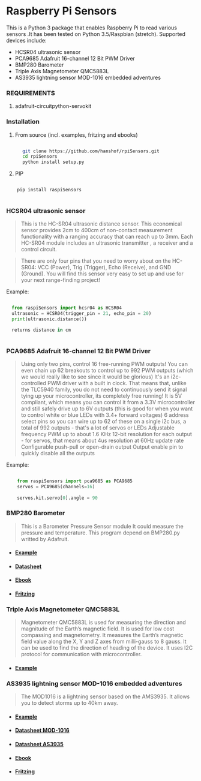 # Raspberry Pi Sensors

This is a Python 3 package that enables Raspberry Pi to read various sensors .It has been tested on Python 3.5/Raspbian (stretch).
Supported devices include:

* HCSR04 ultrasonic sensor
* PCA9685 Adafruit 16-channel 12 Bit PWM Driver
* BMP280 Barometer
* Triple Axis Magnetometer QMC5883L 
* AS3935 lightning sensor MOD-1016 embedded adventures


### REQUIREMENTS


1. adafruit-circuitpython-servokit

### Installation

1. From source  (incl. examples, fritzing and ebooks)
   
 ```sh

       git clone https://github.com/hanshof/rpiSensors.git
       cd rpiSensors
       python install setup.py
 ```
       
2. PIP

 ```sh

     pip install raspiSensors
     
 ```






### HCSR04 ultrasonic sensor



> This is the HC-SR04 ultrasonic distance sensor. 
> This economical sensor provides 2cm to 400cm 
> of non-contact measurement functionality with a ranging accuracy 
> that can reach up to 3mm. 
> Each HC-SR04 module includes an ultrasonic transmitter
>, a receiver and a control circuit.

> There are only four pins that you need to worry about on the HC-SR04: 
> VCC (Power), Trig (Trigger), Echo (Receive), and GND (Ground). 
> You will find this sensor very easy to set up and use for your next range-finding project!

Example:

  ```python

    from raspiSensors import hcsr04 as HCSR04
    ultrasonic = HCSR04(trigger_pin = 21, echo_pin = 20)
    print(ultrasonic.distance())

    returns distance in cm
    
  ```
    
### PCA9685 Adafruit 16-channel 12 Bit PWM Driver


> Using only two pins, control 16 free-running PWM outputs! 
> You can even chain up 62 breakouts to control up to 992 PWM outputs (which we would really like to see since it would be glorious)
> It's an i2c-controlled PWM driver with a built in clock. That means that, unlike the TLC5940 family, you do not need to continuously send it signal tying up your microcontroller, its completely free running!
> It is 5V compliant, which means you can control it from a 3.3V microcontroller and still safely drive up to 6V outputs (this is good for when you want to control white or blue LEDs with 3.4+ forward voltages)
> 6 address select pins so you can wire up to 62 of these on a single i2c bus, a total of 992 outputs - that's a lot of servos or LEDs
> Adjustable frequency PWM up to about 1.6 KHz
> 12-bit resolution for each output - for servos, that means about 4us resolution at 60Hz update rate
> Configurable push-pull or open-drain output
> Output enable pin to quickly disable all the outputs

Example:

  ```python
  
      from raspiSensors import pca9685 as PCA9685
      servos = PCA9685(channels=16)
      
      servos.kit.servo[0].angle = 90
  ```
      
      
      
### BMP280 Barometer

  
> This is a Barometer Pressure Sensor module
> It could measure the pressure and temperature.
> This program depend on BMP280.py writted by Adafruit. 

* #### [Example](https://github.com/hanshof/raspiSensors/blob/master/raspiSensors/examples/bmp280_test.py)
* #### [Datasheet](https://github.com/hanshof/raspiSensors/blob/master/raspiSensors/datasheet/BST-BMP280-DS001-11.pdf)
* #### [Ebook](https://github.com/hanshof/raspiSensors/blob/master/raspiSensors/ebooks/BMP280.pdf)  
* #### [Fritzing](https://github.com/hanshof/raspiSensors/blob/master/raspiSensors/fritzing/Barometer_BMP280_Steckplatine.png)


### Triple Axis Magnetometer QMC5883L 


> Magnetometer QMC5883L is used for measuring the direction and magnitude of the Earth’s magnetic field. It is used for low cost compassing and magnetometry.
> It measures the Earth’s magnetic field value along the X, Y and Z axes from milli-gauss to 8 gauss.
> It can be used to find the direction of heading of the device.
> It uses I2C protocol for communication with microcontroller.

* #### [Example](https://github.com/hanshof/raspiSensors/blob/master/raspiSensors/examples/qmc5883l_test.py)


### AS3935 lightning sensor MOD-1016 embedded adventures

> The MOD1016 is a lightning sensor based on the AMS3935. It allows you to detect 
> storms up to 40km away.

* #### [Example](https://github.com/hanshof/raspiSensors/blob/master/raspiSensors/examples/as3935_test.py)
* #### [Datasheet MOD-1016](https://github.com/hanshof/raspiSensors/blob/master/raspiSensors/datasheet/MOD-1016_hw_v8_doc_v4.pdf)
* #### [Datasheet AS3935](https://github.com/hanshof/raspiSensors/blob/master/raspiSensors/datasheet/AS3935_datasheet.pdf)
* #### [Ebook](https://github.com/hanshof/raspiSensors/blob/master/raspiSensors/ebooks/MOD1016.pdf)
* #### [Fritzing](https://github.com/hanshof/raspiSensors/blob/master/raspiSensors/fritzing/MOD1016-AS3935.png)